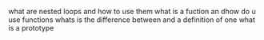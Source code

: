 what are nested loops and how to use them
what is a fuction an dhow do u use functions
whats is the difference between and a definition of one
what is a prototype

